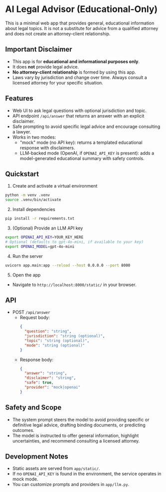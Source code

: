 # AI Legal Advisor (Educational-Only)

This is a minimal web app that provides general, educational information about legal topics. It is not a substitute for advice from a qualified attorney and does not create an attorney-client relationship.

## Important Disclaimer
- This app is for **educational and informational purposes only**.
- It does **not** provide legal advice.
- **No attorney-client relationship** is formed by using this app.
- Laws vary by jurisdiction and change over time. Always consult a licensed attorney for your specific situation.

## Features
- Web UI to ask legal questions with optional jurisdiction and topic.
- API endpoint `/api/answer` that returns an answer with an explicit disclaimer.
- Safe prompting to avoid specific legal advice and encourage consulting a lawyer.
- Works in two modes:
  - "mock" mode (no API key): returns a templated educational response with disclaimers.
  - LLM-backed mode (OpenAI, if `OPENAI_API_KEY` is present): adds a model-generated educational summary with safety controls.

## Quickstart

1) Create and activate a virtual environment

```bash
python -m venv .venv
source .venv/bin/activate
```

2) Install dependencies

```bash
pip install -r requirements.txt
```

3) (Optional) Provide an LLM API key

```bash
export OPENAI_API_KEY=YOUR_KEY_HERE
# Optional (defaults to gpt-4o-mini, if available to your key)
export OPENAI_MODEL=gpt-4o-mini
```

4) Run the server

```bash
uvicorn app.main:app --reload --host 0.0.0.0 --port 8000
```

5) Open the app
- Navigate to `http://localhost:8000/static/` in your browser.

## API

- POST `/api/answer`
  - Request body:
    ```json
    {
      "question": "string",
      "jurisdiction": "string (optional)",
      "topic": "string (optional)",
      "mode": "string (optional)"
    }
    ```
  - Response body:
    ```json
    {
      "answer": "string",
      "disclaimer": "string",
      "safe": true,
      "provider": "mock|openai"
    }
    ```

## Safety and Scope
- The system prompt steers the model to avoid providing specific or definitive legal advice, drafting binding documents, or predicting outcomes.
- The model is instructed to offer general information, highlight uncertainties, and recommend consulting a licensed attorney.

## Development Notes
- Static assets are served from `app/static/`.
- If no `OPENAI_API_KEY` is found in the environment, the service operates in mock mode.
- You can customize prompts and providers in `app/llm.py`.